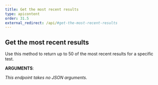 ```yaml
---
title: Get the most recent results
type: apicontent
order: 31.5
external_redirect: /api/#get-the-most-recent-results
---
```


## Get the most recent results

Use this method to return up to 50 of the most recent results for a specific test.

**ARGUMENTS**:

*This endpoint takes no JSON arguments.*
